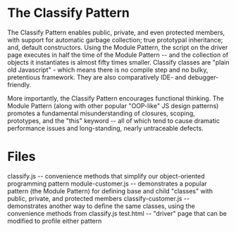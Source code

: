
The Classify Pattern
====================

The Classify Pattern enables public, private, and even protected members, with support for automatic garbage collection;
true prototypal inheritance; and, default constructors. Using the Module Pattern, the script on the driver page executes
in half the time of the Module Pattern -- and the collection of objects it instantiates is almost fifty times smaller.
Classify classes are "plain old Javascript" - which means there is no compile step and no bulky, pretentious framework.
They are also comparatively IDE- and debugger-friendly.

More importantly, the Classify Pattern encourages functional thinking. The Module Pattern (along with other popular
"OOP-like" JS design patterns) promotes a fundamental misunderstanding of closures, scoping, prototypes, and the "this"
keyword -- all of which tend to cause dramatic performance issues and long-standing, nearly untraceable defects.

Files
=====
  classify.js           -- convenience methods that simplify our object-oriented programming pattern
  module-customer.js    -- demonstrates a popular pattern (the Module Pattern) for defining base and child "classes"
                              with public, private, and protected members
  classify-customer.js  -- demonstrates another way to define the same classes, using the convenience methods from
                              classify.js
  test.html             -- "driver" page that can be modified to profile either pattern

